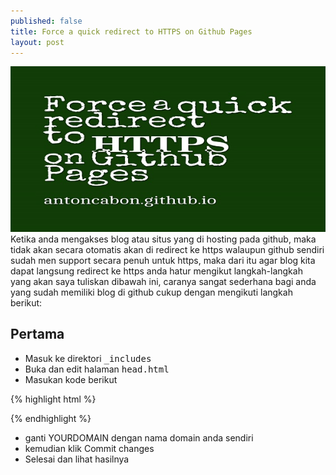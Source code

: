 ```yaml
---
published: false
title: Force a quick redirect to HTTPS on Github Pages
layout: post
---
```

![Force https](/assets/img/tutorial/force-https.jpg)
Ketika anda mengakses blog atau situs yang di hosting pada github, maka tidak akan secara otomatis akan di redirect ke https walaupun github sendiri sudah men support secara penuh untuk https, maka dari itu agar blog kita dapat langsung redirect ke https anda hatur mengikut langkah-langkah yang akan saya tuliskan dibawah ini, caranya sangat sederhana bagi anda yang sudah memiliki blog di github cukup dengan mengikuti langkah berikut:

## Pertama

- Masuk ke direktori  <kbd>_includes</kbd>
- Buka dan edit halaman  <kbd>head.html</kbd>
- Masukan kode berikut 

{% highlight html %}
<link rel="canonical" href="{{ site.url }}{{ page.url }}" />
<script>
var host = "YOURDOMAIN.github.io"
if (window.location.host == host && window.location.protocol != "https:") {
  window.location.protocol = "https:"
}
</script>
{% endhighlight %}

- ganti YOURDOMAIN dengan nama domain anda sendiri
- kemudian klik Commit changes
- Selesai dan lihat hasilnya





